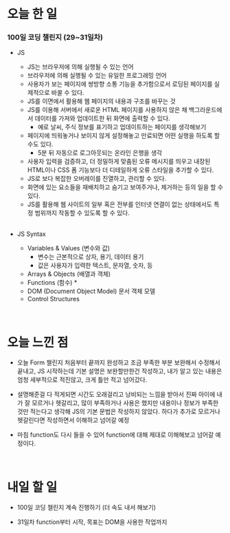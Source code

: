 # 오늘 한 일

### 100일 코딩 챌린지 (29~31일차)

- JS

  - JS는 브라우저에 의해 실행될 수 있는 언어
  - 브라우저에 의해 실행될 수 있는 유일한 프로그래밍 언어
  - 사용자가 보는 페이지에 쌍방향 소통 기능을 추가함으로서 로딩된 페이지를 실제적으로 바꿀 수 있다.
  - JS를 이면에서 활용해 웹 페이지의 내용과 구조를 바꾸는 것
  - JS를 이용해 서버에서 새로운 HTML 페이지를 사용하지 않은 채 백그라운드에서 데이터를 가져와 업데이트한 뒤 화면에 출력할 수 있다.
    - 예로 날씨, 주식 정보를 표기하고 업데이트하는 페이지를 생각해보기
  - 페이지에 띄워놓거나 보이지 않게 설정해놓고 만료되면 어떤 실행을 하도록 할 수도 있다.
    - 5분 뒤 자동으로 로그아웃되는 온라인 은행을 생각
  - 사용자 입력을 검증하고, 더 정밀하게 맞춤된 오류 메시지를 띄우고 내장된 HTML이나 CSS 폼 기능보다 더 디테일하게 오류 스타일을 추가할 수 있다.
  - JS로 보다 복잡한 오버레이를 진열하고, 관리할 수 있다.
  - 화면에 있는 요소들을 재배치하고 숨기고 보여주거나, 제거하는 등의 일을 할 수 있다.
  - JS를 활용해 웹 사이트의 일부 혹은 전부를 인터넷 연결이 없는 상태에서도 특정 범위까지 작동할 수 있도록 할 수 있다.

  <br />

- JS Syntax

  - Variables & Values (변수와 값)
    - 변수는 근본적으로 상자, 용기, 데이터 용기
    - 값은 사용자가 입력한 텍스트, 문자열, 숫자, 등
  - Arrays & Objects (배열과 객체)
  - Functions (함수) \*
  - DOM (Document Object Model) 문서 객체 모델
  - Control Structures

<br />

# 오늘 느낀 점

- 오늘 Form 챌린지 처음부터 끝까지 완성하고 조금 부족한 부분 보완해서 수정해서 끝내고, JS 시작하는데 기본 설명은 보완할만한건 작성하고, 내가 알고 있는 내용은 엄청 세부적으로 적진않고, 크게 틀만 적고 넘어갔다.

- 설명해준걸 다 적게되면 시간도 오래걸리고 낭비되는 느낌을 받아서 진짜 아이에 내가 잘 모르거나 헷갈리고, 많이 부족하거나 사용은 했지만 내용이나 정보가 부족한 것만 적는다고 생각해 JS의 기본 문법은 작성하지 않았다. 하다가 추가로 모르거나 헷갈린다면 작성하면서 이해하고 넘어갈 예정

- 마침 function도 다시 들을 수 있어 function에 대해 제대로 이해해보고 넘어갈 예정이다.

<br />

# 내일 할 일

- 100일 코딩 챌린지 계속 진행하기 (더 속도 내서 해보기)

- 31일차 function부터 시작, 목표는 DOM을 사용한 작업까지

